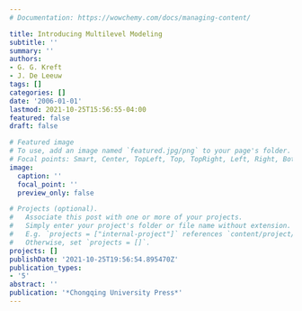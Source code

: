 ```yaml
---
# Documentation: https://wowchemy.com/docs/managing-content/

title: Introducing Multilevel Modeling
subtitle: ''
summary: ''
authors:
- G. G. Kreft
- J. De Leeuw
tags: []
categories: []
date: '2006-01-01'
lastmod: 2021-10-25T15:56:55-04:00
featured: false
draft: false

# Featured image
# To use, add an image named `featured.jpg/png` to your page's folder.
# Focal points: Smart, Center, TopLeft, Top, TopRight, Left, Right, BottomLeft, Bottom, BottomRight.
image:
  caption: ''
  focal_point: ''
  preview_only: false

# Projects (optional).
#   Associate this post with one or more of your projects.
#   Simply enter your project's folder or file name without extension.
#   E.g. `projects = ["internal-project"]` references `content/project/deep-learning/index.md`.
#   Otherwise, set `projects = []`.
projects: []
publishDate: '2021-10-25T19:56:54.895470Z'
publication_types:
- '5'
abstract: ''
publication: '*Chongqing University Press*'
---
```

